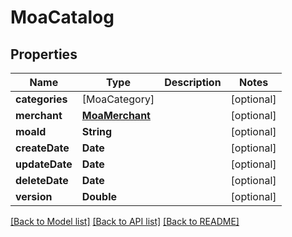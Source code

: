 # MoaCatalog

## Properties
Name | Type | Description | Notes
------------ | ------------- | ------------- | -------------
**categories** | [MoaCategory] |  | [optional] 
**merchant** | [**MoaMerchant**](MoaMerchant.md) |  | [optional] 
**moaId** | **String** |  | [optional] 
**createDate** | **Date** |  | [optional] 
**updateDate** | **Date** |  | [optional] 
**deleteDate** | **Date** |  | [optional] 
**version** | **Double** |  | [optional] 

[[Back to Model list]](../README.md#documentation-for-models) [[Back to API list]](../README.md#documentation-for-api-endpoints) [[Back to README]](../README.md)


